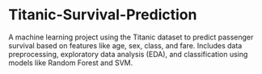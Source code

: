 # Titanic-Survival-Prediction
A machine learning project using the Titanic dataset to predict passenger survival based on features like age, sex, class, and fare. Includes data preprocessing, exploratory data analysis (EDA), and classification using models like Random Forest and SVM.
